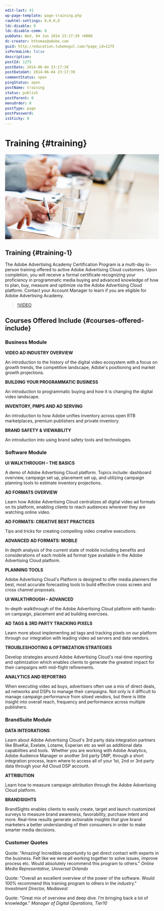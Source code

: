 ```yaml
---
edit-last: 41
wp-page-template: page-training.php
rawhtml-settings: 0,0,0,0
ldc-disable: 0
ldc-disable-comm: 0
pubDate: Wed, 04 Jun 2014 23:17:39 +0000
dc-creator: hthomas@adobe.com
guid: http://education.tubemogul.com/?page_id=1275
isPermaLink: false
description: 
postId: 1275
postDate: 2014-06-04 23:17:39
postDateGmt: 2014-06-04 23:17:39
commentStatus: open
pingStatus: open
postName: training
status: publish
postParent: 0
menuOrder: 0
postType: page
postPassword: 
isSticky: 0
---
```


# Training {#training}

![Training](assets/unknown.jpeg)

## Training {#training-1}

The Adobe Advertising Academy Certification Program is a multi-day in-person training offered to active Adobe Advertising Cloud customers. Upon completion, you will receive a formal certificate recognizing your proficiency in programmatic media buying and advanced knowledge of how to plan, buy, measure and optimize via the Adobe Advertising Cloud platform. Contact your Account Manager to learn if you are eligible for Adobe Advertising Academy.

>[!VIDEO](https://video.tv.adobe.com/v/28493t1)

<!--<center>  <iframe title="Adobe Video Publishing Cloud Player" width="854" height="480" src="https://video.tv.adobe.com/v/28493t1/?autoplay=true&enable10seconds=on" frameborder="0" webkitallowfullscreen mozallowfullscreen allowfullscreen scrolling="no"></iframe> </center>-->

## Courses Offered Include {#courses-offered-include}

### Business Module

**VIDEO AD INDUSTRY OVERVIEW**

An introduction to the history of the digital video ecosystem with a focus on growth trends, the competitive landscape, Adobe's positioning and market growth projections.  

**BUILDING YOUR PROGRAMMATIC BUSINESS**

An introduction to programmatic buying and how it is changing the digital video landscape.  

**INVENTORY, PMPS AND AD SERVING**

An introduction to how&nbsp;Adobe unifies inventory across open RTB marketplaces, premium publishers and private inventory.  

**BRAND SAFETY &amp; VIEWABILITY**

An introduction into using brand safety tools and technologies.

### Software Module

**UI WALKTHROUGH – THE BASICS**

A demo of&nbsp;Adobe Advertising Cloud platform. Topics include: dashboard overview, campaign set up, placement set up, and utilizing campaign planning tools to estimate inventory projections.  

**AD FORMATS OVERVIEW**

Learn how Adobe Advertising Cloud centralizes all digital video ad formats on its platform, enabling clients to reach audiences wherever they are watching online video.  

**AD FORMATS: CREATIVE BEST PRACTICES**

Tips and tricks for creating compelling video creative executions.  

**ADVANCED AD FORMATS: MOBILE**

In depth analysis of the current state of mobile including benefits and considerations of each mobile ad format type available in the Adobe Advertising Cloud platform.  

**PLANNING TOOLS**

Adobe Advertising Cloud's Platform is designed to offer media planners the best, most accurate forecasting tools to build effective cross screen and cross channel proposals.  

**UI WALKTHROUGH – ADVANCED**

In-depth walkthrough of the Adobe Advertising Cloud platform with hands-on campaign, placement and ad building exercises.  

**AD TAGS & 3RD PARTY TRACKING PIXELS**

Learn more about implementing ad tags and tracking pixels on our platform through our integration with leading video ad servers and data vendors.  

**TROUBLESHOOTING &amp; OPTIMIZATION STRATEGIES**

Develop strategies around Adobe Advertising Cloud's real-time reporting and optimization which enables clients to generate the greatest impact for their campaigns with mid-flight refinements.  

**ANALYTICS AND REPORTING**

When executing video ad buys, advertisers often use a mix of direct deals, ad networks and DSPs to manage their campaigns. Not only is it difficult to manage campaign performance from siloed vendors, but there is little insight into overall reach, frequency and performance across multiple publishers.  

### BrandSuite Module

**DATA INTEGRATIONS**

Learn about Adobe Advertising Cloud's 3rd party data integration partners like BlueKai, Exelate, Lotame, Experian etc as well as additional data capabilities and tools.&nbsp; Whether you are working with Adobe Analytics, Adobe Audience Manager or another 3rd party DMP, through a short integration process, learn where&nbsp;to access all of your 1st, 2nd or 3rd party data through your Ad Cloud DSP account. 

**ATTRIBUTION**

Learn how to measure campaign attribution through the&nbsp;Adobe Advertising Cloud platform. 

**BRANDSIGHTS**

BrandSights enables clients to easily create, target and launch customized surveys to measure brand awareness, favorability, purchase intent and more. Real-time results generate actionable insights that give brand marketers a better understanding of their consumers in order to make smarter media decisions.

### Customer Quotes

Quote:  "Amazing! Incredible opportunity to get direct contact with experts in the business. Felt like we were all working together to solve issues, improve process etc. Would absolutely recommend this program to others." *Online Media Representative, Universal Orlando*

Quote:  "Overall an excellent overview of the power of the software. Would 100% recommend this training program to others in the industry." *Investment Director, Mediavest*

Quote:  "Great mix of overview and deep dive. I’m bringing back a lot of knowledge." *Manager of Digital Operations, Tier10*
